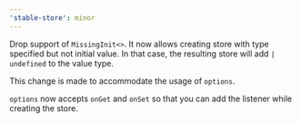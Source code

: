 ```yaml
---
'stable-store': minor
---
```


Drop support of `MissingInit<>`.
It now allows creating store with type specified but not initial value.
In that case, the resulting store will add `| undefined` to the value type.

This change is made to accommodate the usage of `options`.

`options` now accepts `onGet` and `onSet` so that you can add the listener while creating the store.